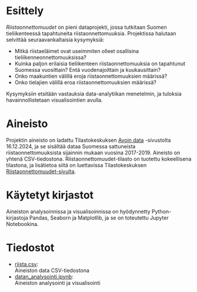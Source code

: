 # Esittely

*Riistaonnettomuudet* on pieni dataprojekti, jossa tutkitaan Suomen tieliikenteessä tapahtuneita riistaonnettomuuksia. Projektissa halutaan selvittää seuraavankaltaisia kysymyksiä: 

- Mitkä riistaeläimet ovat useimmiten olleet osallisina tieliikenneonnettomuuksissa?
- Kuinka paljon erilaisia tieliikenteen riistaonnettomuuksia on tapahtunut Suomessa vuosittain? Entä vuodenajoittain ja kuukausittain?
- Onko maakuntien välillä eroja riistaonnettomuuksien määrissä?
- Onko tielajien välillä eroa riistaonnettomuuksien määrissä?

Kysymyksiin etsitään vastauksia data-analytiikan menetelmin, ja tuloksia havainnollistetaan visualisointien avulla.

# Aineisto

Projektin aineisto on ladattu Tilastokeskuksen [Avoin data](https://stat.fi/org/avoindata/index.html) -sivustolta 16.12.2024, ja se sisältää dataa Suomessa sattuneista riistaonnettomuuksista sijainnin mukaan vuosina 2017-2019. Aineisto on yhtenä CSV-tiedostona. Riistaonnettomuudet-tilasto on tuotettu kokeellisena tilastona, ja lisätietoa siitä on luettavissa Tilastokeskuksen [Riistaonnettomuudet-sivulta](https://stat.fi/tup/kokeelliset-tilastot/riistaonnettomuudet/index.html).     

# Käytetyt kirjastot

Aineiston analysoinnissa ja visualisoinnissa on hyödynnetty Python-kirjastoja Pandas, Seaborn ja Matplotlib, ja se on toteutettu Jupyter Notebookina.

# Tiedostot

- [riista.csv](https://github.com/SallaLipasti/riistaonnettomuudet/blob/main/datan_analysointi.ipynb#:~:text=datan_analysointi.ipynb-,riista,-.csv):   
Aineiston data CSV-tiedostona
- [datan_analysointi.ipynb](https://github.com/SallaLipasti/riistaonnettomuudet/blob/main/datan_analysointi.ipynb#:~:text=README.md-,datan_analysointi,-.ipynb):    
Aineiston analysointi ja visualisointi   


